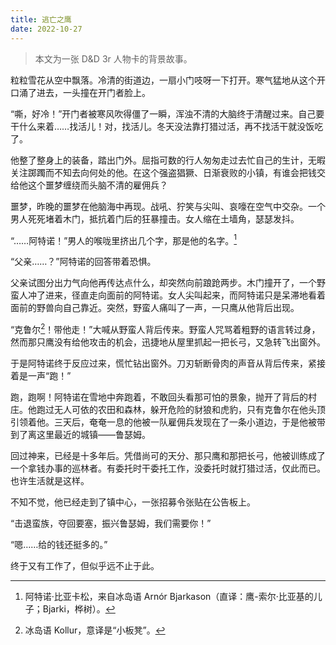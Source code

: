 ```yaml
---
title: 逃亡之鹰
date: 2022-10-27
---
```


> 本文为一张 D&D 3r 人物卡的背景故事。

粒粒雪花从空中飘落。冷清的街道边，一扇小门吱呀一下打开。寒气猛地从这个开口涌了进去，一头撞在开门者脸上。

“嘶，好冷！”开门者被寒风吹得僵了一瞬，浑浊不清的大脑终于清醒过来。自己要干什么来着……找活儿！对，找活儿。冬天没法靠打猎过活，再不找活干就没饭吃了。

他整了整身上的装备，踏出门外。屈指可数的行人匆匆走过去忙自己的生计，无暇关注踯躅而不知去向何处的他。在这个强盗猖獗、日渐衰败的小镇，有谁会把钱交给他这个噩梦缠绕而头脑不清的雇佣兵？

噩梦，昨晚的噩梦在他脑海中再现。战吼、狞笑与尖叫、哀嚎在空气中交杂。一个男人死死堵着木门，抵抗着门后的狂暴撞击。女人缩在土墙角，瑟瑟发抖。

“……阿特诺！”男人的喉咙里挤出几个字，那是他的名字。[^arnor]

[^arnor]: 阿特诺·比亚卡松，来自冰岛语 Arnór Bjarkason（直译：鹰-索尔·比亚基的儿子；Bjarki，桦树）。

“父亲……？”阿特诺的回答带着恐惧。

父亲试图分出力气向他再传达点什么，却突然向前踉跄两步。木门撞开了，一个野蛮人冲了进来，径直走向面前的阿特诺。女人尖叫起来，而阿特诺只是呆滞地看着面前的野兽向自己靠近。突然，野蛮人痛叫了一声，一只鹰从他背后出现。

“克鲁尔[^kollur]！带他走！”大喊从野蛮人背后传来。野蛮人咒骂着粗野的语言转过身，然而那只鹰没有给他攻击的机会，迅捷地从屋里抓起一把长弓，又急转飞出窗外。

[^kollur]: 冰岛语 Kollur，意译是“小板凳”。

于是阿特诺终于反应过来，慌忙钻出窗外。刀刃斩断骨肉的声音从背后传来，紧接着是一声“跑！”

跑，跑啊！阿特诺在雪地中奔跑着，不敢回头看那可怕的景象，抛开了背后的村庄。他跑过无人可依的农田和森林，躲开危险的豺狼和虎豹，只有克鲁尔在他头顶引领着他。三天后，奄奄一息的他被一队雇佣兵发现在了一条小道边，于是他被带到了离这里最近的城镇——鲁瑟姆。

回过神来，已经是十多年后。凭借尚可的天分、那只鹰和那把长弓，他被训练成了一个拿钱办事的巡林者。有委托时干委托工作，没委托时就打猎过活，仅此而已。也许生活就是这样。

不知不觉，他已经走到了镇中心，一张招募令张贴在公告板上。

“击退蛮族，夺回要塞，振兴鲁瑟姆，我们需要你！”

“嗯……给的钱还挺多的。”

终于又有工作了，但似乎远不止于此。
